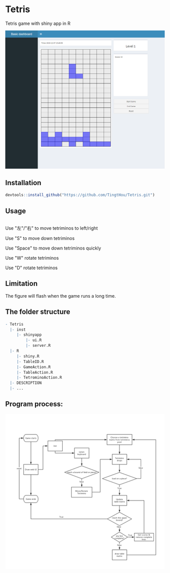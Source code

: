# Tetris
Tetris game with shiny app in R

![Image description](Game.png)
## Installation
```r
devtools::install_github("https://github.com/TingtHou/Tetris.git")
```
## Usage
```r

```
Use "左"/"右" to move tetriminos to left/right

Use "S" to move down tetriminos

Use "Space" to move down tetriminos quickly

Use "W" rotate tetriminos

Use "D" rotate tetriminos

## Limitation
The figure will flash when the game runs a long time.

## The folder structure
```r
- Tetris 
  |- inst 
     |- shinyapp 
         |- ui.R
         |- server.R
  |- R
     |- shiny.R
     |- TableID.R
     |- GameAction.R 
     |- TableAction.R 
     |- TetrominoAction.R 
  |- DESCRIPTION 
  |- ... 
```
## Program process:
![Image description](Tetris.png)
